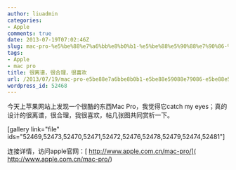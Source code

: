 ```yaml
---
author: liuadmin
categories:
- Apple
comments: true
date: 2013-07-19T07:02:46Z
slug: mac-pro-%e5%be%88%e7%a6%bb%e8%b0%b1-%e5%be%88%e5%90%88%e7%90%86-%e5%be%88%e5%96%9c%e6%ac%a2
tags:
- Apple
- mac pro
title: 很离谱，很合理，很喜欢
url: /2013/07/19/mac-pro-e5be88e7a6bbe8b0b1-e5be88e59088e79086-e5be88e5969ce6aca2/
wordpress_id: 52468
---
```


今天上苹果网站上发现一个很酷的东西Mac Pro，我觉得它catch my eyes；真的设计的很离谱，很合理，我很喜欢，帖几张图共同赏析一下。

[gallery link="file" ids="52469,52473,52470,52471,52472,52476,52478,52479,52474,52481"]

连接详情，访问apple官网：[ http://www.apple.com.cn/mac-pro/]( http://www.apple.com.cn/mac-pro/)
